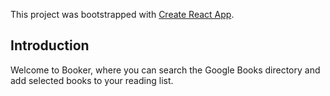 This project was bootstrapped with [Create React App](https://github.com/facebook/create-react-app).

## Introduction

Welcome to Booker, where you can search the Google Books directory and add selected books to your reading list.
